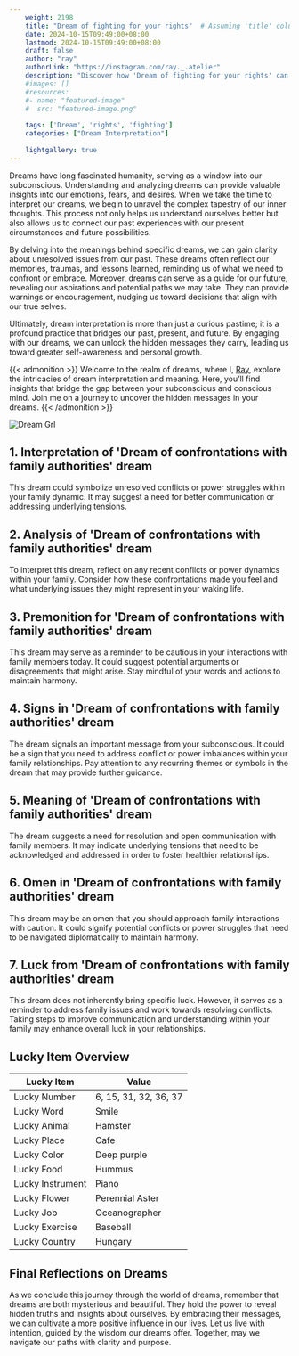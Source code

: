 ```yaml
---
    weight: 2198
    title: "Dream of fighting for your rights"  # Assuming 'title' column exists
    date: 2024-10-15T09:49:00+08:00
    lastmod: 2024-10-15T09:49:00+08:00
    draft: false
    author: "ray"
    authorLink: "https://instagram.com/ray._.atelier"
    description: "Discover how 'Dream of fighting for your rights' can interpret your future and uncover its significant meanings in your life."
    #images: []
    #resources:
    #- name: "featured-image"
    #  src: "featured-image.png"
    
    tags: ['Dream', 'rights', 'fighting']
    categories: ["Dream Interpretation"]
    
    lightgallery: true
---
```

    
Dreams have long fascinated humanity, serving as a window into our subconscious. Understanding and analyzing dreams can provide valuable insights into our emotions, fears, and desires. When we take the time to interpret our dreams, we begin to unravel the complex tapestry of our inner thoughts. This process not only helps us understand ourselves better but also allows us to connect our past experiences with our present circumstances and future possibilities.

By delving into the meanings behind specific dreams, we can gain clarity about unresolved issues from our past. These dreams often reflect our memories, traumas, and lessons learned, reminding us of what we need to confront or embrace. Moreover, dreams can serve as a guide for our future, revealing our aspirations and potential paths we may take. They can provide warnings or encouragement, nudging us toward decisions that align with our true selves.

Ultimately, dream interpretation is more than just a curious pastime; it is a profound practice that bridges our past, present, and future. By engaging with our dreams, we can unlock the hidden messages they carry, leading us toward greater self-awareness and personal growth.

{{< admonition >}}
Welcome to the realm of dreams, where I, [Ray](https://instagram.com/ray._.atelier), explore the intricacies of dream interpretation and meaning. Here, you’ll find insights that bridge the gap between your subconscious and conscious mind. Join me on a journey to uncover the hidden messages in your dreams.
{{< /admonition >}}

![Dream Grl](https://cdn.pixabay.com/photo/2017/11/02/03/35/gothic-2910057_1280.jpg "Dream Grl")

## 1. Interpretation of 'Dream of confrontations with family authorities' dream
 This dream could symbolize unresolved conflicts or power struggles within your family dynamic. It may suggest a need for better communication or addressing underlying tensions.

## 2. Analysis of 'Dream of confrontations with family authorities' dream
 To interpret this dream, reflect on any recent conflicts or power dynamics within your family. Consider how these confrontations made you feel and what underlying issues they might represent in your waking life.

## 3. Premonition for 'Dream of confrontations with family authorities' dream
 This dream may serve as a reminder to be cautious in your interactions with family members today. It could suggest potential arguments or disagreements that might arise. Stay mindful of your words and actions to maintain harmony.

## 4. Signs in 'Dream of confrontations with family authorities' dream
 The dream signals an important message from your subconscious. It could be a sign that you need to address conflict or power imbalances within your family relationships. Pay attention to any recurring themes or symbols in the dream that may provide further guidance.

## 5. Meaning of 'Dream of confrontations with family authorities' dream
 The dream suggests a need for resolution and open communication with family members. It may indicate underlying tensions that need to be acknowledged and addressed in order to foster healthier relationships.

## 6. Omen in 'Dream of confrontations with family authorities' dream
 This dream may be an omen that you should approach family interactions with caution. It could signify potential conflicts or power struggles that need to be navigated diplomatically to maintain harmony.

## 7. Luck from 'Dream of confrontations with family authorities' dream
 This dream does not inherently bring specific luck. However, it serves as a reminder to address family issues and work towards resolving conflicts. Taking steps to improve communication and understanding within your family may enhance overall luck in your relationships.

## Lucky Item Overview
| Lucky Item          | Value              |
|---------------|--------------------|
| Lucky Number        | 6, 15, 31, 32, 36, 37  |
| Lucky Word          | Smile |
| Lucky Animal        | Hamster |
| Lucky Place         | Cafe     |
| Lucky Color         | Deep purple     |
| Lucky Food          | Hummus      |
| Lucky Instrument    | Piano |
| Lucky Flower        | Perennial Aster    |
| Lucky Job           | Oceanographer       |
| Lucky Exercise      | Baseball  |
| Lucky Country       | Hungary    |


##  Final Reflections on Dreams

As we conclude this journey through the world of dreams, remember that dreams are both mysterious and beautiful. They hold the power to reveal hidden truths and insights about ourselves. By embracing their messages, we can cultivate a more positive influence in our lives. Let us live with intention, guided by the wisdom our dreams offer. Together, may we navigate our paths with clarity and purpose.
